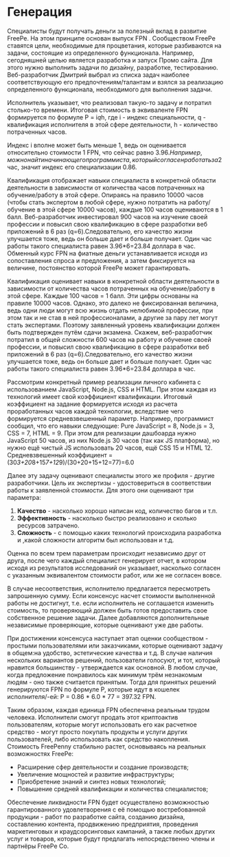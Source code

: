 # Генерация

Специалисты будут получать деньги за полезный вклад в развитие FreePe. На этом принципе основан выпуск FPN . 
Сообществом FreePe ставятся цели, необходимые для процветания, которые разбиваются на задачи, состоящие из определенного функционала. Например, сегодняшней целью является разработка и запуск Промо сайта. Для этого нужно выполнить задачи по дизайну, разработке, тестированию. Веб-разработчик Дмитрий выбрал из списка задач наиболее соответствующую его предпочтениям/талантам и взялся за реализацию определенного функционала, необходимого для выполнения задачи. 

Исполнитель указывает, что реализовал такую-то задачу и потратил столько-то времени. Итоговая стоимость в эквиваленте FPN формируется по формуле P = i*q*h, где i - индекс специальности, q - квалификация исполнителя в этой сфере деятельности, h - количество потраченных часов. 

Индекс i вполне может быть меньше 1, ведь он оценивается относительно стоимости 1 FPN, что сейчас равно 3.96$. Например, можно найти начинающего программиста, который согласен работать за 2$ час, значит индекс его специализации 0.86. 

Квалификация отображает навыки специалиста в конкретной области деятельности в зависимости от количества часов потраченных на обучение/работу в этой сфере. Опираясь на правило 10000 часов (чтобы стать экспертом в любой сфере, нужно потратить на работу/обучение в этой сфере 10000 часов), каждые 100 часов оцениваются в 1 балл. Веб-разработчик инвестировал 900 часов на изучение своей профессии и повысил свою квалификацию в сфере разработки веб приложений в 6 раз (q=6).Следовательно, его качество жизни улучшается тоже, ведь он больше дает и больше получает. Один час работы такого специалиста равен 3.96*6=23.84 доллара в час. Обменный курс FPN на фиатные деньги устанавливается исходя из сопоставления спроса и предложения, а затем фиксируется на величине, постоянство которой FreePe может гарантировать.

Квалификация оценивает навыки в конкретной области деятельности в зависимости от количества часов потраченных на обучение/работу в этой сфере. Каждые 100 часов = 1 балл. Эти цифры основаны на правиле 10000 часов. Однако, это далеко не фиксированная величина, ведь одни люди могут всю жизнь отдать нелюбимой профессии, при этом так и не став в ней профессионалами, а другие за пару лет могут стать экспертами. Поэтому заявленный уровень квалификации должен быть подтвержден путём сдачи экзамена. Скажем, веб-разработчик потратил в общей сложности 600 часов на работу и обучение своей профессии, и повысил свою квалификацию в сфере разработки веб приложений в 6 раз (q=6).Следовательно, его качество жизни улучшается тоже, ведь он больше дает и больше получает. Один час работы такого специалиста равен 3.96*6=23.84 доллара в час.

Рассмотрим конкретный пример реализации личного кабинета с использованием JavaScript, Node.js, CSS и HTML. При этом каждая из технологий имеет свой коэффициент квалификации. Итоговый коэффициент на задание формируется исходя из расчета проработанных часов каждой технологии, вследствие чего формируется средневзвешенный параметр.
Например, программист сообщил, что его навыки следующие: 
Pure JavaScript = 8, Node.js = 3, CSS = 7, HTML = 9. 
При этом для реализации дашбоарда нужно 
JavaScript 50 часов, из них Node.js 30 часов (так как JS платформа), но нужно ещё чистый JS использовать 20 часов, ещё CSS 15 и HTML 12.
Средневзвешенный коэффициент = (30*3+20*8+15*7+12*9)/(30+20+15+12=77)=6.0

Далее эту задачу оценивают специалисты этого же профиля - другие разработчики. Цель их экспертизы - удостовериться в соответствии работы к заявленной стоимости. Для этого они оценивают три параметра:

1. **Качество** - насколько хорошо написан код, количество багов и т.п. 
2. **Эффективность** - насколько быстро реализовано и сколько ресурсов затрачено. 
3. **Сложность** - с помощью каких технологий происходила разработка и ,какой сложности алгоритм был использован и т.д.

Оценка по всем трем параметрам происходит независимо друг от друга, после чего каждый специалист генерирует отчет, в котором исходя из результатов исследований он указывает, насколько согласен с указанным эквивалентом стоимости работ, или же не согласен вовсе. 

В случае несоответствия, исполнителю предлагается пересмотреть запрошенную сумму. Если консенсус насчет стоимости выполненной работы не достигнут, т.е. если исполнитель не соглашается изменить стоимость, то проверяющий должен быть готов предоставить свое собственное решение задачи. Далее добавляются дополнительные независимые проверяющие, которые оценивают уже две работы.

При достижении консенсуса наступает этап оценки сообществом - простыми пользователями или заказчиками, которые оценивают задачу в общем:на удобство, эстетические качества и т.д. В случае наличия нескольких вариантов решений, пользователи голосуют, и тот, который нравится большинству - утверждается как основной. В любом случае, когда предложение понравилось как минимум трём незнакомым людям - оно также считается принятым.
Тогда для принятых решений генерируются FPN по формуле P, которые идут в кошелек исполнителя/-ей:
P = 0.86 * 6.0 * 77 = 397.32 FPN.
  
Таким образом, каждая единица FPN обеспечена реальным трудом человека. Исполнители смогут продать этот криптоактив пользователям, которые могут использовать его как расчетное средство - могут просто покупать продукты и услуги других пользователей, либо использовать как средство накопления.
Cтоимость FreePenny стабильно растет, основываясь на реальных возможностях FreePe:

- Расширение сфер деятельности и создание производств; 
- Увеличение мощностей и развитие инфраструктуры; 
- Приобретение знаний и синтез новых технологий;
- Повышение средней квалификации и количества специалистов; 

Обеспечение ликвидности FPN будет осуществлено возможностью гарантированного удовлетворения с её помощью востребованной продукции - работ по разработке сайта, созданию дизайна, составлению контента, продвижению предприятия, проведения маркетинговых и краудсорсинговых кампаний, а также любых других услуг и товаров, которые будут предлагать непосредственно члены и партнёры FreePe Co.
